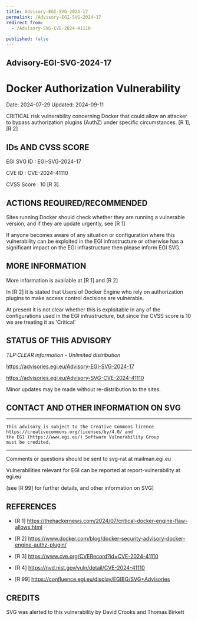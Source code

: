 ```yaml
---
title: Advisory-EGI-SVG-2024-17
permalink: /Advisory-EGI-SVG-2024-17
redirect_from:
  - /Advisory-SVG-CVE-2024-41110
  
published: false
---
```


## Advisory-EGI-SVG-2024-17

# Docker Authorization Vulnerability 

Date:        2024-07-29 
Updated:     2024-09-11

CRITICAL risk vulnerability concerning Docker that could allow an attacker
to bypass authorization plugins (AuthZ) under specific circumstances.
[R 1], [R 2]

## IDs AND CVSS SCORE 

EGI SVG ID : EGI-SVG-2024-17
    
CVE ID     : CVE-2024-41110

CVSS Score : 10 [R 3]   

## ACTIONS REQUIRED/RECOMMENDED

Sites running Docker should check  whether they are running a 
vulnerable version, and if they are update urgently, see [R 1]

If anyone becomes aware of any situation or configuration where this
vulnerability can be exploited in the EGI infrastructure or otherwise has a
significant impact on the EGI infrastructure then please inform  EGI SVG.

## MORE INFORMATION

More information is available at [R 1] and [R 2]

In [R 2] it is stated that Users of Docker Engine who rely on 
authorization plugins to make access control decisions are vulnerable.

At present it is not clear whether this is exploitable in any
of the configurations used in the EGI infrastructure, but since the
CVSS score is 10 we are treating it as 'Critical'
    
## STATUS OF THIS ADVISORY
                        
_TLP:CLEAR information - Unlimited distribution_ 

 https://advisories.egi.eu/Advisory-EGI-SVG-2024-17  

 https://advisories.egi.eu/Advisory-SVG-CVE-2024-41110 

Minor updates may be made without re-distribution to the sites.


## CONTACT AND OTHER INFORMATION ON SVG

-----------------------------
    This advisory is subject to the Creative Commons licence 
    https://creativecommons.org/licenses/by/4.0/ and
    the EGI (https://www.egi.eu/) Software Vulnerability Group 
    must be credited.
-----------------------------
    
Comments or questions should be sent to
	svg-rat at mailman.egi.eu

Vulnerabilities relevant for EGI can be reported at
	report-vulnerability at egi.eu
    
(see [R 99] for further details, and other information on SVG)    
    
## REFERENCES

- [R 1] <https://thehackernews.com/2024/07/critical-docker-engine-flaw-allows.html>

- [R 2] <https://www.docker.com/blog/docker-security-advisory-docker-engine-authz-plugin/>
    
- [R 3] <https://www.cve.org/CVERecord?id=CVE-2024-41110>
    
- [R 4] <https://nvd.nist.gov/vuln/detail/CVE-2024-41110> 
  

- [R 99] <https://confluence.egi.eu/display/EGIBG/SVG+Advisories>

## CREDITS

SVG was alerted to this vulnerability by David Crooks and Thomas Birkett


